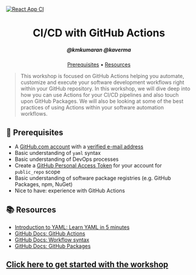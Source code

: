 [![React App CI](https://github.com/Vanshika4222/ci-cd-with-actions/actions/workflows/node.js.yml/badge.svg)](https://github.com/Vanshika4222/ci-cd-with-actions/actions/workflows/node.js.yml)
<h1 align="center">CI/CD with GitHub Actions</h1>
<h5 align="center">@kmkumaran @kaverma</h3>

<p align="center">
  <a href="#mega-prerequisites">Prerequisites</a> •  
  <a href="#books-resources">Resources</a>
</p>

> This workshop is focused on GitHub Actions helping you automate, customize and execute your software development workflows right within your GitHub repository. In this workshop, we will dive deep into how you can use Actions for your CI/CD pipelines and also touch upon GitHub Packages. We will also be looking at some of the best practices of using Actions within your software automation workflows. 

## :mega: Prerequisites
- A [GitHub.com account](https://github.com/join) with a [verified e-mail address](https://docs.github.com/en/free-pro-team@latest/github/getting-started-with-github/verifying-your-email-address)
- Basic understanding of `yaml` syntax
- Basic understanding of DevOps processes
- Create a [GitHub Personal Access Token](https://help.github.com/en/github/authenticating-to-github/creating-a-personal-access-token-for-the-command-line) for your account for `public_repo` scope
- Basic understanding of software package registries (e.g. GitHub Packages, npm, NuGet)
- Nice to have: experience with GitHub Actions

## :books: Resources
- [Introduction to YAML: Learn YAML in 5 minutes](https://www.codeproject.com/Articles/1214409/Learn-YAML-in-five-minutes)
- [GitHub Docs: GitHub Actions](https://docs.github.com/actions)
- [GitHub Docs: Workflow syntax](https://docs.github.com/actions/reference/workflow-syntax-for-github-actions)
- [GitHub Docs: GitHub Packages](https://docs.github.com/packages)

## [Click here to get started with the workshop](workshop/workshop_instructions1.md)
